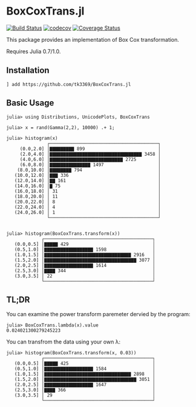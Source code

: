 # BoxCoxTrans.jl

[![Build Status](https://travis-ci.org/tk3369/BoxCoxTrans.jl.svg?branch=master)](https://travis-ci.org/tk3369/BoxCoxTrans.jl)
[![codecov](https://codecov.io/gh/tk3369/BoxCoxTrans.jl/branch/master/graph/badge.svg)](https://codecov.io/gh/tk3369/BoxCoxTrans.jl)
[![Coverage Status](https://coveralls.io/repos/github/tk3369/BoxCoxTrans.jl/badge.svg?branch=master)](https://coveralls.io/github/tk3369/BoxCoxTrans.jl?branch=master)

This package provides an implementation of Box Cox transformation.

Requires Julia 0.7/1.0.

## Installation

```
] add https://github.com/tk3369/BoxCoxTrans.jl
```

## Basic Usage

```
julia> using Distributions, UnicodePlots, BoxCoxTrans

julia> x = rand(Gamma(2,2), 10000) .+ 1;

julia> histogram(x)
               ┌────────────────────────────────────────┐ 
     (0.0,2.0] │▇▇▇▇▇▇▇▇▇ 899                           │ 
     (2.0,4.0] │▇▇▇▇▇▇▇▇▇▇▇▇▇▇▇▇▇▇▇▇▇▇▇▇▇▇▇▇▇▇▇▇▇▇ 3458 │ 
     (4.0,6.0] │▇▇▇▇▇▇▇▇▇▇▇▇▇▇▇▇▇▇▇▇▇▇▇▇▇▇▇ 2725        │ 
     (6.0,8.0] │▇▇▇▇▇▇▇▇▇▇▇▇▇▇▇ 1497                    │ 
    (8.0,10.0] │▇▇▇▇▇▇▇▇ 794                            │ 
   (10.0,12.0] │▇▇▇ 336                                 │ 
   (12.0,14.0] │▇▇ 161                                  │ 
   (14.0,16.0] │▇ 75                                    │ 
   (16.0,18.0] │ 31                                     │ 
   (18.0,20.0] │ 11                                     │ 
   (20.0,22.0] │ 8                                      │ 
   (22.0,24.0] │ 4                                      │ 
   (24.0,26.0] │ 1                                      │ 
               └────────────────────────────────────────┘ 


julia> histogram(BoxCoxTrans.transform(x))
             ┌────────────────────────────────────────┐ 
   (0.0,0.5] │▇▇▇▇▇ 429                               │ 
   (0.5,1.0] │▇▇▇▇▇▇▇▇▇▇▇▇▇▇▇▇▇▇ 1598                 │ 
   (1.0,1.5] │▇▇▇▇▇▇▇▇▇▇▇▇▇▇▇▇▇▇▇▇▇▇▇▇▇▇▇▇▇▇▇▇ 2916   │ 
   (1.5,2.0] │▇▇▇▇▇▇▇▇▇▇▇▇▇▇▇▇▇▇▇▇▇▇▇▇▇▇▇▇▇▇▇▇▇▇ 3077 │ 
   (2.0,2.5] │▇▇▇▇▇▇▇▇▇▇▇▇▇▇▇▇▇▇ 1614                 │ 
   (2.5,3.0] │▇▇▇▇ 344                                │ 
   (3.0,3.5] │ 22                                     │ 
             └────────────────────────────────────────┘ 

```

## TL;DR

You can examine the power transform paremeter dervied by the program:
```
julia> BoxCoxTrans.lambda(x).value
0.024021300279245223
```

You can transfrom the data using your own λ:
```
julia> histogram(BoxCoxTrans.transform(x, 0.03))
             ┌────────────────────────────────────────┐ 
   (0.0,0.5] │▇▇▇▇▇ 425                               │ 
   (0.5,1.0] │▇▇▇▇▇▇▇▇▇▇▇▇▇▇▇▇▇▇ 1584                 │ 
   (1.0,1.5] │▇▇▇▇▇▇▇▇▇▇▇▇▇▇▇▇▇▇▇▇▇▇▇▇▇▇▇▇▇▇▇▇ 2898   │ 
   (1.5,2.0] │▇▇▇▇▇▇▇▇▇▇▇▇▇▇▇▇▇▇▇▇▇▇▇▇▇▇▇▇▇▇▇▇▇▇ 3051 │ 
   (2.0,2.5] │▇▇▇▇▇▇▇▇▇▇▇▇▇▇▇▇▇▇ 1647                 │ 
   (2.5,3.0] │▇▇▇▇ 366                                │ 
   (3.0,3.5] │ 29                                     │ 
             └────────────────────────────────────────┘ 
```

